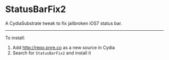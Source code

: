 StatusBarFix2
==============

A CydiaSubstrate tweak to fix jailbroken iOS7 status bar.

---

To install:

1. Add http://repo.pnre.co as a new source in Cydia
2. Search for `StatusBarFix2` and install it
